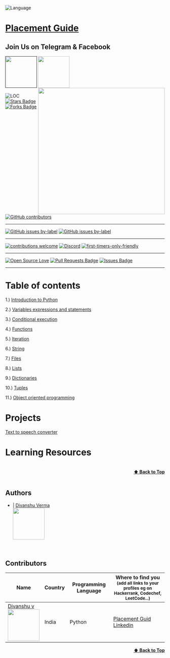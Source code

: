 ![Language](https://www.python.org/static/img/python-logo@2x.png)&nbsp;

# [Placement Guide](https://www.youtube.com/channel/UCVyCaPU0sM9FopyMMLqohWQ)

<p align="center">
 <h2>Join Us on Telegram & Facebook</h2>
 <a href="">
       <img align="left" height=100 src="https://media.giphy.com/media/wlR4kWTnwEyY8RwHKM/giphy.gif">
 </a>
 <a href="https://www.facebook.com/placementguide.in">
       <img align="left" height=100 src="https://static1.squarespace.com/static/5994a0f17131a5643f407c37/t/5bf9070c0ebbe88c3392b17c/1543047009836/facebook_button.png">
   </a>
   <a href="https://www.youtube.com/channel/UCVyCaPU0sM9FopyMMLqohWQ?sub_confirmation=1">
       <img align="right" height=400 src="https://media.giphy.com/media/XeXtOVyYF961jhiPbt/giphy.gif">
   </a>
<br><br/>
<p/>
<br><br/>
<br><br/>
<img src="https://sloc.xyz/github/PlacementGuide1/PlacementGuide1" alt="LOC"/> <a href="https://github.com/PlacementGuide1/PlacementGuide1/stargazers">
<img src="https://img.shields.io/github/stars/PlacementGuide1/PlacementGuide1" alt="Stars Badge"/></a><a href="https://github.com/PlacementGuide1/PlacementGuide1s/network/members">
<img src="https://img.shields.io/github/forks/PlacementGuide1/PlacementGuide1" alt="Forks Badge"/></a>
<a href="https://github.com/PlacementGuide1/PlacementGuide1/graphs/contributors">
<img alt="GitHub contributors" src="https://img.shields.io/github/contributors/PlacementGuide1/PlacementGuide1?color=2b9348"></a>

---

[![GitHub issues by-label](https://img.shields.io/github/issues-pr-closed-raw/PlacementGuide1/PlacementGuide1.svg)](https://github.com/PlacementGuide1/PlacementGuide1/pulls?q=is%3Apr+is%3Aclosed)
[![GitHub issues by-label](https://img.shields.io/github/issues-pr/PlacementGuide1/PlacementGuide1.svg)](https://github.com/PlacementGuide1/PlacementGuide1/pulls?q=is%3Aopen+is%3Apr)
 
---
[![contributions welcome](https://img.shields.io/badge/contributions-welcome-brightgreen.svg?style=flat)](https://github.com/dwyl/esta/issues)
[![Discord](https://img.shields.io/discord/463752820026376202.svg?label=&logo=discord&logoColor=ffffff&color=7389D8&labelColor=6A7EC2)](https://discord.gg/umYVGnvvAg)
[![first-timers-only-friendly](http://img.shields.io/badge/first--timers--only-friendly-blue.svg?style=flat-square)](https://code.publiclab.org#r=all)

---

[![Open Source Love](https://badges.frapsoft.com/os/v1/open-source.svg?v=103)](https://github.com/ellerbrock/open-source-badges/)
<a href="https://github.com/PlacementGuide1/PlacementGuide1/pulls"><img src="https://img.shields.io/github/issues-pr/PlacementGuide1/PlacementGuide1" alt="Pull Requests Badge"/></a>
<a href="https://github.com/PlacementGuide1/PlacementGuide1/issues"><img src="https://img.shields.io/github/issues/PlacementGuide1/PlacementGuide1" alt="Issues Badge"/></a>

---
# Table of contents

1.) [Introduction to Python]()

2.) [Variables expressions and statements](https://colab.research.google.com/github/PlacementGuide1/PythonCourse/blob/main/Lecture1_Variables_expressions_and_statements.ipynb)

3.) [Conditional execution](https://colab.research.google.com/github/PlacementGuide1/PythonCourse/blob/main/Lecture_2__Conditional_execution.ipynb)

4.) [Functions](https://colab.research.google.com/github/PlacementGuide1/PythonCourse/blob/main/Lecture3_Functions.ipynb)

5.) [Iteration](https://colab.research.google.com/github/PlacementGuide1/PythonCourse/blob/main/Lecture4_Iteration.ipynb)

6.) [String](https://colab.research.google.com/github/PlacementGuide1/PythonCourse/blob/main/Lecture6_Files.ipynb)

7.) [Files](https://colab.research.google.com/github/PlacementGuide1/PythonCourse/blob/main/Lecture6_Files.ipynb)

8.) [Lists](https://colab.research.google.com/github/PlacementGuide1/PythonCourse/blob/main/Lecture7_Lists.ipynb)

9.) [Dictionaries](https://colab.research.google.com/github/PlacementGuide1/PythonCourse/blob/main/Lecture8_Dictionaries.ipynb)

10.) [Tuples](https://colab.research.google.com/github/PlacementGuide1/PythonCourse/blob/main/Lecture9_Tuples.ipynb)

11.) [Object oriented programming]()

# Projects

 [Text to speech converter](https://colab.research.google.com/github/PlacementGuide1/PythonCourse/blob/main/Project1_Text_to_speech_converter.ipynb)

# Learning Resources

<!-- <a target="_blank" href="https://www.amazon.in/gp/search?ie=UTF8&tag=codedecks0d-21&linkCode=ur2&linkId=ad5e11b5c15f960da1985687dfcec2e8&camp=3638&creative=24630&index=books&keywords=java, data structures, algorithms, system design">codedecks</a><img src="//ir-in.amazon-adsystem.com/e/ir?t=codedecks0d-21&l=ur2&o=31" width="1" height="1" border="0" alt="" style="border:none !important; margin:0px !important;"/> -->
<!-- 1.) [Cracking the Coding Interview (Indian Edition)](https://amzn.to/2H0dHy6) -->

<!-- 2.) [Data Structures and Algorithms Made Easy in Java](https://amzn.to/33YqWbT) -->

<!-- 3.) [Data Structure and Algorithmic Thinking with Python](https://amzn.to/3lz22p4) -->

<!-- 4.) [Head First Design Patterns](https://amzn.to/37426Jk) -->

<!-- 5.) [Dynamic Programming for Coding Interviews](https://amzn.to/3jVSPqu) -->

<!-- DISCLAIMER: This above mentioned resources have affiliate links, which means if you buy one of the product from my links, I’ll receive a small commission. This helps support the channel and allows us to continue to add more tutorial. Thank you for the support! -->

<br/>
<div align="right">
    <b><a href="#Placement Guide">⬆️ Back to Top</a></b>
</div>
<br/>

## Authors

- | [Divanshu Verma](https://github.com/divanshu-verma/) <br> <img src="https://github.com/divanshu-verma.png" width="100" height="100">

<br>

## Contributors

| Name                                                                                                                                                                                               | Country        | Programming Language | Where to find you<br><sup>(add all links to your profiles eg on Hackerrank, Codechef, LeetCode...)</sup>                                                                                                                    |
| -------------------------------------------------------------------------------------------------------------------------------------------------------------------------------------------------- | -------------- | -------------------- | --------------------------------------------------------------------------------------------------------------------------------------------------------------------------------------------------------------------------- |
| [Divanshu v](https://github.com/diavnshu-verma/) <br> <img src="https://github.com/divanshu-verma.png" width="100" height="100">                                                                     | India          | Python                 | [Placement Guid](https://www.youtube.com/channel/UCVyCaPU0sM9FopyMMLqohWQ) <br> [Linkedin](https://www.linkedin.com/in/divanshu-verma-7968434a/)                                                              |
<div align="right">
    <b><a href="#algorithms">⬆️ Back to Top</a></b>
</div>
<br/>
